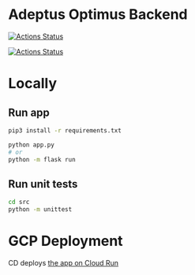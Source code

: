 # Adeptus Optimus Backend
[![Actions Status](https://github.com/bonnal-enzo/adeptus-optimus-backend/workflows/test/badge.svg)](https://github.com/bonnal-enzo/adeptus-optimus-backend/actions)

[![Actions Status](https://github.com/bonnal-enzo/adeptus-optimus-backend/workflows/deploy/badge.svg)](https://github.com/bonnal-enzo/adeptus-optimus-backend/actions)

# Locally
## Run app
```bash
pip3 install -r requirements.txt

python app.py
# or
python -m flask run
```

## Run unit tests
```bash
cd src
python -m unittest
```

# GCP Deployment
CD deploys [the app on Cloud Run](https://console.cloud.google.com/run/detail/europe-west1/engine/metrics?authuser=0&project=adeptus-optimus)
